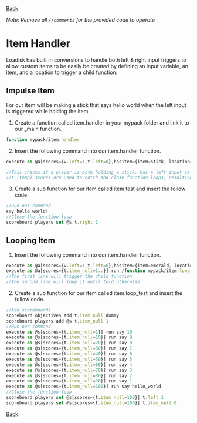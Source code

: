 [Back](https://github.com/voxeldon/Loadisk-Public/blob/main/documentation/01_main.md)

*Note: Remove all ```//comments``` for the provided code to operate*
# **Item Handler**
Loadisk has built in conversions to handle both left & right input triggers to allow custom items to be easily be created by defining an input variable, an item, and a location to trigger a child function.


## **Impulse Item**

For our item will be making a stick that says hello world when the left input is triggered while holding the item. 

1. Create a function called item.handler in your mypack folder and link it to our _main function.
```js
function mypack/item.handler
```

2. Insert the following command into our item.handler function.

```js
execute as @a[scores={v.left=1,t.left=0},hasitem={item=stick, location=slot.weapon.mainhand}] run /function mypack/item.test

//This checks if a player is both holding a stick, has a left input value of 1 and a temporary input value of 0.
//t.(temp) scores are used to catch and close function loops, resulting in a single execution of the command.
```

3. Create a sub function for our item called item.test and insert the follow code.

```js
//Run our command
say hello world!
//Close the function loop
scoreboard players set @s t.right 1
```

## Looping Item
1. Insert the following command into our item.handler function.
```js
execute as @a[scores={v.left=1,t.left=0},hasitem={item=emerald, location=slot.weapon.mainhand}] run /function mypack/item.loop_test 
execute as @a[scores={t.item_null=2..}] run /function mypack/item.loop_test
//The first line will trigger the child function 
//The second line will loop it until told otherwise
```
2. Create a sub function for our item called item.loop_test and insert the follow code.
```js
//Add scoreboards
scoreboard objectives add t.item_null dummy
scoreboard players add @s t.item_null 1
//Run our command
execute as @s[scores={t.item_null=1}] run say 10
execute as @s[scores={t.item_null=10}] run say 9
execute as @s[scores={t.item_null=20}] run say 8
execute as @s[scores={t.item_null=30}] run say 7
execute as @s[scores={t.item_null=40}] run say 6
execute as @s[scores={t.item_null=50}] run say 5
execute as @s[scores={t.item_null=60}] run say 4
execute as @s[scores={t.item_null=70}] run say 3
execute as @s[scores={t.item_null=80}] run say 2
execute as @s[scores={t.item_null=90}] run say 1
execute as @s[scores={t.item_null=100}] run say hello_world
//Close the function loop
scoreboard players set @s[scores={t.item_null=100}] t.left 1
scoreboard players set @s[scores={t.item_null=100}] t.item_null 0
```

[Back](https://github.com/voxeldon/Loadisk-Public/blob/main/documentation/01_main.md)